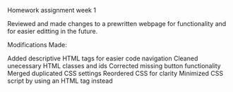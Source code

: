 Homework assignment week 1

Reviewed and made changes to a prewritten webpage for functionality and for easier editting in the future.

Modifications Made:

Added descriptive HTML tags for easier code navigation
Cleaned unecessary HTML classes and ids
Corrected missing button functionality
Merged duplicated CSS settings
Reordered CSS for clarity
Minimized CSS script by using an HTML tag instead